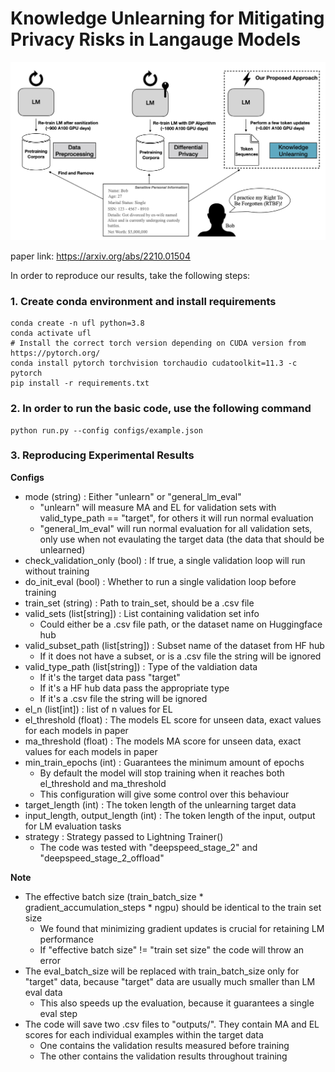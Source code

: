 # Knowledge Unlearning for Mitigating Privacy Risks in Langauge Models

![alt text](fig1.png "Main Figure")

paper link: https://arxiv.org/abs/2210.01504

In order to reproduce our results, take the following steps:
### 1. Create conda environment and install requirements
```
conda create -n ufl python=3.8
conda activate ufl
# Install the correct torch version depending on CUDA version from https://pytorch.org/
conda install pytorch torchvision torchaudio cudatoolkit=11.3 -c pytorch 
pip install -r requirements.txt
```

### 2. In order to run the basic code, use the following command
```
python run.py --config configs/example.json
```

### 3. Reproducing Experimental Results

**Configs**
- mode (string) : Either "unlearn" or "general_lm_eval"
  - "unlearn" will measure MA and EL for validation sets with valid_type_path == "target", for others it will run normal evaluation
  - "general_lm_eval" will run normal evaluation for all validation sets, only use when not evaulating the target data (the data that should be unlearned) 
- check_validation_only (bool) : If true, a single validation loop will run without training
- do_init_eval (bool) : Whether to run a single validation loop before training
- train_set (string) : Path to train_set, should be a .csv file
- valid_sets (list[string]) : List containing validation set info
  - Could either be a .csv file path, or the dataset name on Huggingface hub
- valid_subset_path (list[string]) : Subset name of the dataset from HF hub
  - If it does not have a subset, or is a .csv file the string will be ignored
- valid_type_path (list[string]) : Type of the valdiation data
  - If it's the target data pass "target"
  - If it's a HF hub data pass the appropriate type
  - If it's a .csv file the string will be ignored
- el_n (list[int]) : list of n values for EL
- el_threshold (float) : The models EL score for unseen data, exact values for each models in paper
- ma_threshold (float) : The models MA score for unseen data, exact values for each models in paper
- min_train_epochs (int) : Guarantees the minimum amount of epochs
  - By default the model will stop training when it reaches both el_threshold and ma_threshold
  - This configuration will give some control over this behaviour
- target_length (int) : The token length of the unlearning target data
- input_length, output_length (int) : The token length of the input, output for LM evaluation tasks
- strategy : Strategy passed to Lightning Trainer()
  - The code was tested with "deepspeed_stage_2" and "deepspeed_stage_2_offload"
  
**Note**
- The effective batch size (train_batch_size * gradient_accumulation_steps * ngpu) should be identical to the train set size
  - We found that minimizing gradient updates is crucial for retaining LM performance
  - If "effective batch size" != "train set size" the code will throw an error
- The eval_batch_size will be replaced with train_batch_size only for "target" data, because "target" data are usually much smaller than LM eval data
  - This also speeds up the evaluation, because it guarantees a single eval step
- The code will save two .csv files to "outputs/". They contain MA and EL scores for each individual examples within the target data
  - One contains the validation results measured before training
  - The other contains the validation results throughout training
